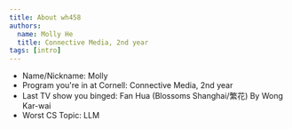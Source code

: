 ```yaml
---
title: About wh458
authors:
  name: Molly He
  title: Connective Media, 2nd year
tags: [intro]
---
```


- Name/Nickname: Molly
- Program you're in at Cornell: Connective Media, 2nd year
- Last TV show you binged: Fan Hua (Blossoms Shanghai/繁花) By Wong Kar-wai
- Worst CS Topic: LLM
